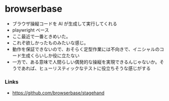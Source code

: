 # browserbase

- ブラウザ操縦コードを AI が生成して実行してくれる
- playwright ベース
- ここ最近で一番ときめいた。
- これぞ欲しかったものみたいな感じ。
- 動作を保証できないので、おそらく定型作業には不向きで、イニシャルのコード生成くらいしか役に立たない
- 一方で、ある意味で人間らしい偶発的な操縦を実現できるんじゃないか。そうであれば、ヒューリスティックなテストに役立ちそうな感じがする

### Links
- https://github.com/browserbase/stagehand
